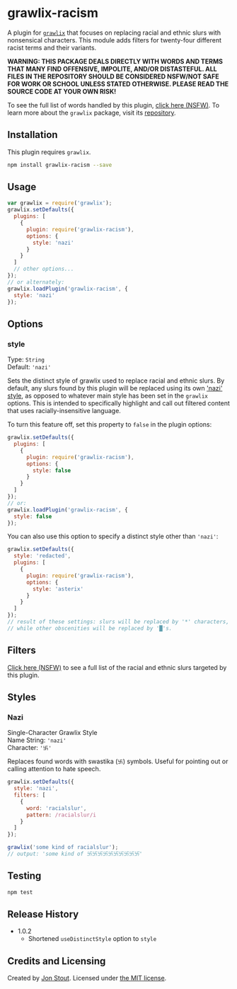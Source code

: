 grawlix-racism
==============

A plugin for [`grawlix`](https://www.npmjs.com/package/grawlix) that focuses on replacing racial and ethnic slurs with nonsensical characters. This module adds filters for twenty-four different racist terms and their variants.

**WARNING: THIS PACKAGE DEALS DIRECTLY WITH WORDS AND TERMS THAT MANY FIND OFFENSIVE, IMPOLITE, AND/OR DISTASTEFUL. ALL FILES IN THE REPOSITORY SHOULD BE CONSIDERED NSFW/NOT SAFE FOR WORK OR SCHOOL UNLESS STATED OTHERWISE. PLEASE READ THE SOURCE CODE AT YOUR OWN RISK!**

To see the full list of words handled by this plugin, [click here \(NSFW\)](https://github.com/tinwatchman/grawlix-racism/blob/master/WORDS.json). To learn more about the `grawlix` package, visit its [repository](https://github.com/tinwatchman/grawlix).

## Installation

This plugin requires `grawlix`.

```sh
npm install grawlix-racism --save
```

## Usage

```javascript
var grawlix = require('grawlix');
grawlix.setDefaults({
  plugins: [
    {
      plugin: require('grawlix-racism'),
      options: {
        style: 'nazi'
      }
    }
  ]
  // other options...
});
// or alternately:
grawlix.loadPlugin('grawlix-racism', {
  style: 'nazi'
});
```

## Options

### style

Type: `String`<br>
Default: `'nazi'`

Sets the distinct style of grawlix used to replace racial and ethnic slurs. By default, any slurs found by this plugin will be replaced using its own ['nazi' style](#style_nazi), as opposed to whatever main style has been set in the `grawlix` options. This is intended to specifically highlight and call out filtered content that uses racially-insensitive language.

To turn this feature off, set this property to `false` in the plugin options:

```javascript
grawlix.setDefaults({
  plugins: [
    {
      plugin: require('grawlix-racism'),
      options: {
        style: false
      }
    }
  ]
});
// or:
grawlix.loadPlugin('grawlix-racism', {
  style: false
});
```

You can also use this option to specify a distinct style other than `'nazi'`:

```javascript
grawlix.setDefaults({
  style: 'redacted',
  plugins: [
    {
      plugin: require('grawlix-racism'),
      options: {
        style: 'asterix'
      }
    }
  ]
});
// result of these settings: slurs will be replaced by '*' characters,
// while other obscenities will be replaced by '█'s.
```

## Filters

[Click here \(NSFW\)](https://github.com/tinwatchman/grawlix-racism/blob/master/WORDS.json) to see a full list of the racial and ethnic slurs targeted by this plugin.

## Styles

<a name="style_nazi"></a>

### Nazi

Single-Character Grawlix Style<br>
Name String: `'nazi'`<br>
Character: `'卐'`

Replaces found words with swastika (`卐`) symbols. Useful for pointing out or calling attention to hate speech.

```javascript
grawlix.setDefaults({
  style: 'nazi',
  filters: [
    {
      word: 'racialslur',
      pattern: /racialslur/i
    }
  ]
});

grawlix('some kind of racialslur');
// output: 'some kind of 卐卐卐卐卐卐卐卐卐卐'
```

## Testing

```sh
npm test
```

## Release History

- 1.0.2
  * Shortened `useDistinctStyle` option to `style`

## Credits and Licensing

Created by [Jon Stout](http://www.jonstout.net). Licensed under [the MIT license](http://opensource.org/licenses/MIT).
